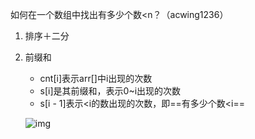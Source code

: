 如何在一个数组中找出有多少个数<n？（acwing1236）

1. 排序＋二分

2. 前缀和

   + cnt[i]表示arr[]中i出现的次数
   + s[i]是其前缀和，表示0~i出现的次数
   + s[i - 1]表示<i的数出现的次数，即==有多少个数<i==

   ![img](https://wx2.sinaimg.cn/mw690/005LasY6ly1gpi5iy62bhj31290kyds6.jpg)

   